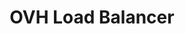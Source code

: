 ---
title: OVH Load Balancer
slug: load-balancer
excerpt: Konfiguration und Verwendung Ihres Loadbalancers
---